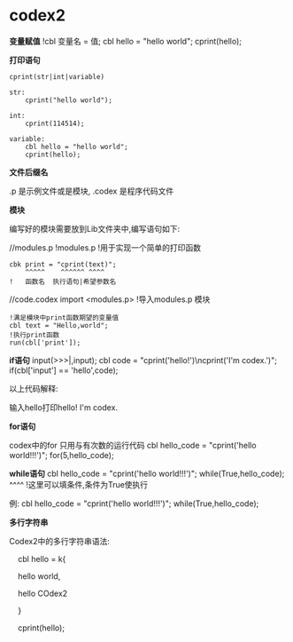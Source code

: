 # codex2

**变量赋值**
    !cbl 变量名 = 值;
    cbl hello = "hello world";
    cprint(hello);



**打印语句**

    cprint(str|int|variable)
    
    str:
        cprint("hello world");
    
    int:
        cprint(114514);
    
    variable:
        cbl hello = "hello world";
        cprint(hello);



**文件后缀名**

.p 是示例文件或是模块, .codex 是程序代码文件



**模块**

编写好的模块需要放到Lib文件夹中,编写语句如下:

//modules.p
    !modules.p
    !用于实现一个简单的打印函数

    cbk print = "cprint(text)";
        ^^^^^    ^^^^^^ ^^^^
    !   函数名  执行语句|希望参数名

//code.codex
    import <modules.p>
    !导入modules.p 模块

    !满足模块中print函数期望的变量值
    cbl text = "Hello,world";
    !执行print函数
    run(cbl['print']);



**if语句**
    input(>>>|,input);
    cbl code = "cprint('hello!')\ncprint('I'm codex.')";
    if(cbl['input'] == 'hello',code);

以上代码解释:

输入hello打印hello! I'm codex.



**for语句**

codex中的for 只用与有次数的运行代码
    cbl hello_code = "cprint('hello world!!!')";
    for(5,hello_code);



**while语句**
    cbl hello_code = "cprint('hello world!!!')";
    while(True,hello_code);
          ^^^^
    !这里可以填条件,条件为True使执行

例:
    cbl hello_code = "cprint('hello world!!!')";
    while(True,hello_code);



**多行字符串**

Codex2中的多行字符串语法:

    cbl hello = k{

    hello world,

    hello COdex2

    }

    cprint(hello);
